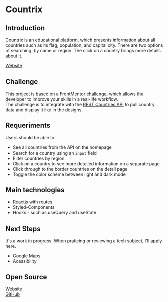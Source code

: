 # Countrix 
  
## Introduction
Countrix is an educational platform, which presents information about all countries such as its flag, population, and capital city. There are two options of searching: by name or region. The click on a country brings more details about it.  
  
[Website](https://eee.com)  

## Challenge
This project is based on a FrontMentor [challenge](bit.ly/3ikC9I1), which allows the developer to improve your skills in a real-life workflow.  
The challenge is to integrate with the [REST Countries API](https://restcountries.eu) to pull country data and display it like in the designs.  

## Requeriments
Users should be able to:

- See all countries from the API on the homepage
- Search for a country using an `input` field
- Filter countries by region
- Click on a country to see more detailed information on a separate page
- Click through to the border countries on the detail page
- Toggle the color scheme between light and dark mode

## Main technologies
- Reactjs with routes 
- Styled-Components  
- Hooks - such as useQuery and useState  

## Next Steps
It's a work in progress. When praticing or reviewing a tech subject, I'll apply here.  
- Google Maps  
- Acessibility


## Open Source
[Website](https://eee.com)  
[GitHub](https://eee.com)





